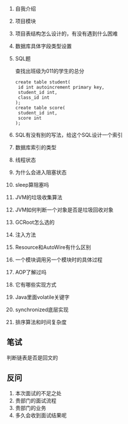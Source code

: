 1. 自我介绍

2. 项目模块

3. 项目表结构怎么设计的，有没有遇到什么困难

4. 数据库具体字段类型设置

5. SQL题

   查找出班级为011的学生的总分

   ```
   create table student(
   	id int autoincrement primary key,
   	student_id int,
   	class_id int
   );
   create table score(
   	student_id int,
   	score int
   );
   ```

6. SQL有没有别的写法，给这个SQL设计一个索引

7. 数据库索引的类型

8. 线程状态

9. 为什么会进入阻塞状态

10. sleep算阻塞吗

11. JVM的垃圾收集算法

12. JVM如何判断一个对象是否是垃圾回收对象

13. GCRoot怎么选的

14. 注入方法

15. Resource和AutoWire有什么区别

16. 一个模块调用另一个模块时的具体过程

17. AOP了解过吗

18. 它有哪些实现方式

19. Java里面volatile关键字

20. synchronized底层实现

21. 排序算法和时间复杂度

## 笔试

判断链表是否是回文的

## 反问

1. 本次面试的不足之处
2. 贵部门的面试流程
3. 贵部门的业务
4. 多久会收到面试结果呢

